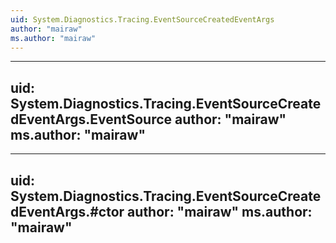 ```yaml
---
uid: System.Diagnostics.Tracing.EventSourceCreatedEventArgs
author: "mairaw"
ms.author: "mairaw"
---
```


---
uid: System.Diagnostics.Tracing.EventSourceCreatedEventArgs.EventSource
author: "mairaw"
ms.author: "mairaw"
---

---
uid: System.Diagnostics.Tracing.EventSourceCreatedEventArgs.#ctor
author: "mairaw"
ms.author: "mairaw"
---
